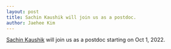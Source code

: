```yaml
---
layout: post
title: Sachin Kaushik will join us as a postdoc.
author: Jaehee Kim
---
```


[Sachin Kaushik](/team/sachin-kaushik/) will join us as a postdoc starting on Oct 1, 2022. 
